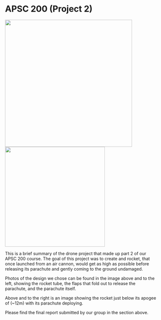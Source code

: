 # APSC 200 (Project 2)

<p float="left">
  <img src="https://github.com/user-attachments/assets/fd7190ec-a961-4173-b2b4-657ef3093a67" width="420" />
  <img src="https://github.com/user-attachments/assets/5181142e-8eec-4573-a4fc-43aeb939185a" width="330" /> 
</p>

This is a brief summary of the drone project that made up part 2 of our APSC 200 course.
The goal of this project was to create and rocket, that once launched from an air cannon, would get as high as possible before releasing its parachute and gently coming to the ground undamaged.

Photos of the design we chose can be found in the image above and to the left, showing the rocket tube, the flaps that fold out to release the parachute, and the parachute itself.  

Above and to the right is an image showing the rocket just below its apogee of (~12m) with its parachute deploying.

Please find the final report submitted by our group in the section above.
